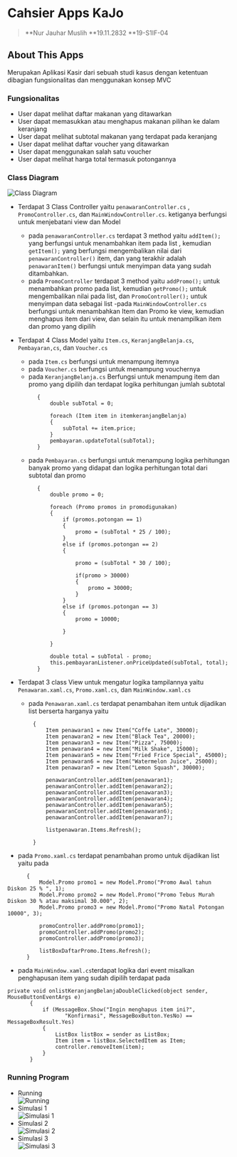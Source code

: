 # Cahsier Apps KaJo
> **Nur Jauhar Muslih
> **19.11.2832
> **19-S1IF-04
## About This Apps
Merupakan Aplikasi Kasir dari sebuah studi kasus dengan ketentuan dibagian fungsionalitas dan menggunakan konsep MVC

### Fungsionalitas
- User dapat melihat daftar makanan yang ditawarkan
- User dapat memasukkan atau menghapus makanan pilihan ke dalam keranjang
- User dapat melihat subtotal makanan yang terdapat pada keranjang
- User dapat melihat daftar voucher yang ditawarkan
- User dapat menggunakan salah satu voucher
- User dapat melihat harga total termasuk potongannya

### Class Diagram
![Class Diagram](https://github.com/nurjauharmuslih/Pemrograman_lanjut/blob/master/08_Responsi_UAS/JoCashierApps/Asset/Class_Diagram.png)

- Terdapat 3 Class Controller yaitu `penawaranController.cs` , `PromoController.cs`, dan `MainWindowController.cs`. ketiganya berfungsi untuk menjebatani view dan Model
  - pada `penawaranController.cs` terdapat 3 method yaitu `addItem();` yang berfungsi untuk menambahkan item pada list , kemudian `getItem();` yang berfungsi mengembalikan nilai dari `penawaranController()` item, dan yang terakhir adalah `penawaranItem()` berfungsi untuk menyimpan data yang sudah ditambahkan.
  - pada `PromoController`  terdapat 3 method yaitu `addPromo();` untuk menambahkan promo pada list, kemudian `getPromo();` untuk mengembalikan nilai pada list, dan `PromoController();` untuk menyimpan data sebagai list 
  -pada `MainWindowController.cs` berfungsi untuk menambahkan Item dan Promo ke view, kemudian menghapus item dari view, dan selain itu untuk menampilkan item dan promo yang dipilih


- Terdapat 4 Class Model yaitu `Item.cs`, `KeranjangBelanja.cs`, `Pembayaran,cs`, dan `Voucher.cs`
  - pada `Item.cs` berfungsi untuk menampung itemnya
  - pada `Voucher.cs` berfungsi untuk menampung vouchernya
  - pada `KeranjangBelanja.cs` Berfungsi untuk menampung item dan promo yang dipilih dan terdapat logika perhitungan jumlah subtotal
  ``` private void calculateSubTotal()
        {
            double subTotal = 0;
            
            foreach (Item item in itemkeranjangBelanja)
            {
                subTotal += item.price;
            }
            pembayaran.updateTotal(subTotal);
        } 
   ```
  - pada `Pembayaran.cs` berfungsi untuk menampung logika perhitungan banyak promo yang didapat dan logika perhitungan total dari subtotal dan promo 
  ``` public void updateTotal(double subTotal)
        {
            double promo = 0;

            foreach (Promo promos in promodigunakan)
            {
                if (promos.potongan == 1)
                {
                    promo = (subTotal * 25 / 100);
                }
                else if (promos.potongan == 2)
                {
                   
                    promo = (subTotal * 30 / 100);

                    if(promo > 30000)
                    {
                        promo = 30000;
                    }
                }
                else if (promos.potongan == 3)
                {
                    promo = 10000;
                    
                }
                
            }

            double total = subTotal - promo;
            this.pembayaranListener.onPriceUpdated(subTotal, total);    
        } 
  ```


- Terdapat 3 class View untuk mengatur logika tampilannya yaitu `Penawaran.xaml.cs`, `Promo.xaml.cs`, dan `MainWindow.xaml.cs` 

  - pada `Penawaran.xaml.cs` terdapat penambahan item untuk dijadikan list berserta harganya yaitu 
``` private void generateContentpenawaran()
        {
            Item penawaran1 = new Item("Coffe Late", 30000);
            Item penawaran2 = new Item("Black Tea", 20000);
            Item penawaran3 = new Item("Pizza", 75000);
            Item penawaran4 = new Item("Milk Shake", 15000);
            Item penawaran5 = new Item("Fried Frice Special", 45000);
            Item penawaran6 = new Item("Watermelon Juice", 25000);
            Item penawaran7 = new Item("Lemon Squash", 30000);

            penawaranController.addItem(penawaran1);
            penawaranController.addItem(penawaran2);
            penawaranController.addItem(penawaran3);
            penawaranController.addItem(penawaran4);
            penawaranController.addItem(penawaran5);
            penawaranController.addItem(penawaran6);
            penawaranController.addItem(penawaran7);

            listpenawaran.Items.Refresh();

        }
```
  - pada `Promo.xaml.cs` terdapat penambahan promo untuk dijadikan list yaitu pada
  
  ```  private void generateContentPromo()
        {
            Model.Promo promo1 = new Model.Promo("Promo Awal tahun Diskon 25 % ", 1);
            Model.Promo promo2 = new Model.Promo("Promo Tebus Murah Diskon 30 % atau maksimal 30.000", 2);
            Model.Promo promo3 = new Model.Promo("Promo Natal Potongan 10000", 3);

            promoController.addPromo(promo1);
            promoController.addPromo(promo2);
            promoController.addPromo(promo3);

            listBoxDaftarPromo.Items.Refresh();
        } 
  ```
 - pada `MainWindow.xaml.cs`terdapat logika dari event misalkan penghapusan item yang sudah dipilih terdapat pada
 ```
 private void onlistKeranjangBelanjaDoubleClicked(object sender, MouseButtonEventArgs e)
        {
            if (MessageBox.Show("Ingin menghapus item ini?",
                   "Konfirmasi", MessageBoxButton.YesNo) == MessageBoxResult.Yes)
            {
                ListBox listBox = sender as ListBox;
                Item item = listBox.SelectedItem as Item;
                controller.removeItem(item);
            }
        }
 ```

### Running Program

- Running  
![Running](https://github.com/nurjauharmuslih/Pemrograman_lanjut/blob/master/08_Responsi_UAS/JoCashierApps/Asset/Running.png) 
- Simulasi 1  
![Simulasi 1](https://github.com/nurjauharmuslih/Pemrograman_lanjut/blob/master/08_Responsi_UAS/JoCashierApps/Asset/Simulasi_1.png) 
- Simulasi 2  
![Simulasi 2](https://github.com/nurjauharmuslih/Pemrograman_lanjut/blob/master/08_Responsi_UAS/JoCashierApps/Asset/Simulasi_2.png)   
- Simulasi 3  
![Simulasi 3](https://github.com/nurjauharmuslih/Pemrograman_lanjut/blob/master/08_Responsi_UAS/JoCashierApps/Asset/Simulasi_3.png)  


